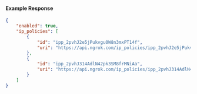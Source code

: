 <!-- Code generated for API Clients. DO NOT EDIT. -->

#### Example Response

```json
{
	"enabled": true,
	"ip_policies": [
		{
			"id": "ipp_2pvhJ2e5jPukvgu0W8n3mxPT14f",
			"uri": "https://api.ngrok.com/ip_policies/ipp_2pvhJ2e5jPukvgu0W8n3mxPT14f"
		},
		{
			"id": "ipp_2pvhJ314AdlN42pk3SM8frMNiAa",
			"uri": "https://api.ngrok.com/ip_policies/ipp_2pvhJ314AdlN42pk3SM8frMNiAa"
		}
	]
}
```

